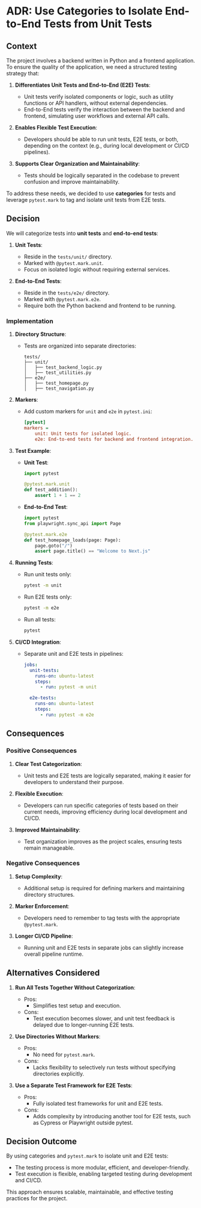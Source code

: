 # **ADR: Use Categories to Isolate End-to-End Tests from Unit Tests**

## **Context**

The project involves a backend written in Python and a frontend application. To ensure the quality of the application, we need a structured testing strategy that:

1. **Differentiates Unit Tests and End-to-End (E2E) Tests**:

   - Unit tests verify isolated components or logic, such as utility functions or API handlers, without external dependencies.
   - End-to-End tests verify the interaction between the backend and frontend, simulating user workflows and external API calls.

2. **Enables Flexible Test Execution**:

   - Developers should be able to run unit tests, E2E tests, or both, depending on the context (e.g., during local development or CI/CD pipelines).

3. **Supports Clear Organization and Maintainability**:
   - Tests should be logically separated in the codebase to prevent confusion and improve maintainability.

To address these needs, we decided to use **categories** for tests and leverage `pytest.mark` to tag and isolate unit tests from E2E tests.

## **Decision**

We will categorize tests into **unit tests** and **end-to-end tests**:

1. **Unit Tests**:

   - Reside in the `tests/unit/` directory.
   - Marked with `@pytest.mark.unit`.
   - Focus on isolated logic without requiring external services.

2. **End-to-End Tests**:
   - Reside in the `tests/e2e/` directory.
   - Marked with `@pytest.mark.e2e`.
   - Require both the Python backend and frontend to be running.

### **Implementation**

1. **Directory Structure**:

   - Tests are organized into separate directories:
     ```
     tests/
     ├── unit/
     │   ├── test_backend_logic.py
     │   ├── test_utilities.py
     ├── e2e/
     │   ├── test_homepage.py
     │   ├── test_navigation.py
     ```

2. **Markers**:

   - Add custom markers for `unit` and `e2e` in `pytest.ini`:
     ```ini
     [pytest]
     markers =
         unit: Unit tests for isolated logic.
         e2e: End-to-end tests for backend and frontend integration.
     ```

3. **Test Example**:

   - **Unit Test**:

     ```python
     import pytest

     @pytest.mark.unit
     def test_addition():
         assert 1 + 1 == 2
     ```

   - **End-to-End Test**:

     ```python
     import pytest
     from playwright.sync_api import Page

     @pytest.mark.e2e
     def test_homepage_loads(page: Page):
         page.goto("/")
         assert page.title() == "Welcome to Next.js"
     ```

4. **Running Tests**:

   - Run unit tests only:
     ```bash
     pytest -m unit
     ```
   - Run E2E tests only:
     ```bash
     pytest -m e2e
     ```
   - Run all tests:
     ```bash
     pytest
     ```

5. **CI/CD Integration**:

   - Separate unit and E2E tests in pipelines:

     ```yaml
     jobs:
       unit-tests:
         runs-on: ubuntu-latest
         steps:
           - run: pytest -m unit

       e2e-tests:
         runs-on: ubuntu-latest
         steps:
           - run: pytest -m e2e
     ```

## **Consequences**

### **Positive Consequences**

1. **Clear Test Categorization**:

   - Unit tests and E2E tests are logically separated, making it easier for developers to understand their purpose.

2. **Flexible Execution**:

   - Developers can run specific categories of tests based on their current needs, improving efficiency during local development and CI/CD.

3. **Improved Maintainability**:
   - Test organization improves as the project scales, ensuring tests remain manageable.

### **Negative Consequences**

1. **Setup Complexity**:

   - Additional setup is required for defining markers and maintaining directory structures.

2. **Marker Enforcement**:

   - Developers need to remember to tag tests with the appropriate `@pytest.mark`.

3. **Longer CI/CD Pipeline**:
   - Running unit and E2E tests in separate jobs can slightly increase overall pipeline runtime.

## **Alternatives Considered**

1. **Run All Tests Together Without Categorization**:

   - Pros:
     - Simplifies test setup and execution.
   - Cons:
     - Test execution becomes slower, and unit test feedback is delayed due to longer-running E2E tests.

2. **Use Directories Without Markers**:

   - Pros:
     - No need for `pytest.mark`.
   - Cons:
     - Lacks flexibility to selectively run tests without specifying directories explicitly.

3. **Use a Separate Test Framework for E2E Tests**:
   - Pros:
     - Fully isolated test frameworks for unit and E2E tests.
   - Cons:
     - Adds complexity by introducing another tool for E2E tests, such as Cypress or Playwright outside pytest.

## **Decision Outcome**

By using categories and `pytest.mark` to isolate unit and E2E tests:

- The testing process is more modular, efficient, and developer-friendly.
- Test execution is flexible, enabling targeted testing during development and CI/CD.

This approach ensures scalable, maintainable, and effective testing practices for the project.
